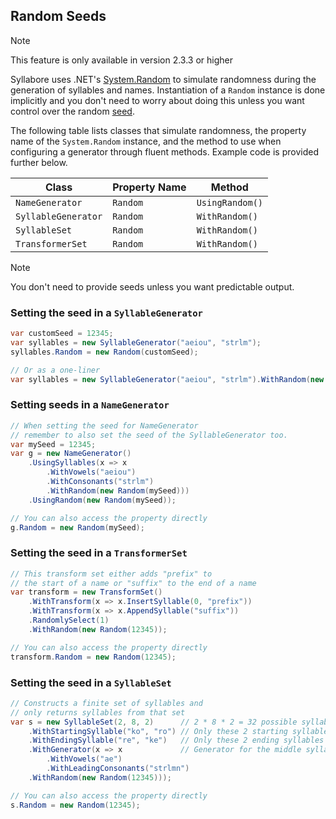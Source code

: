 ## Random Seeds
> [!Note]
> This feature is only available in version 2.3.3 or higher

Syllabore uses .NET's [System.Random](https://learn.microsoft.com/en-us/dotnet/api/system.random?view=net-8.0) to simulate randomness during the generation of syllables and names. Instantiation of a ```Random``` instance is done implicitly and you don't need to worry about doing this unless you want control over the random [seed](https://learn.microsoft.com/en-us/dotnet/api/system.random.-ctor?view=net-8.0#system-random-ctor(system-int32)). 

The following table lists classes that simulate randomness, the property name of the `System.Random` instance, and the method to use when configuring a generator through fluent methods. Example code is provided further below.

| Class | Property Name | Method |
| --- | --- | --- |
| `NameGenerator`  | `Random` | `UsingRandom()` |
| `SyllableGenerator`  | `Random` | `WithRandom()` |
| `SyllableSet`  | `Random` | `WithRandom()` |
| `TransformerSet`  | `Random` | `WithRandom()` |

> [!Note]
> You don't need to provide seeds unless you want predictable output.

### Setting the seed in a ```SyllableGenerator```

```C#
var customSeed = 12345;
var syllables = new SyllableGenerator("aeiou", "strlm");
syllables.Random = new Random(customSeed);

// Or as a one-liner
var syllables = new SyllableGenerator("aeiou", "strlm").WithRandom(new Random(12345));
```

### Setting seeds in a ```NameGenerator```
```C#
// When setting the seed for NameGenerator
// remember to also set the seed of the SyllableGenerator too.
var mySeed = 12345;
var g = new NameGenerator()
    .UsingSyllables(x => x
        .WithVowels("aeiou")
        .WithConsonants("strlm")
        .WithRandom(new Random(mySeed)))
    .UsingRandom(new Random(mySeed));

// You can also access the property directly
g.Random = new Random(mySeed);
```

### Setting the seed in a ```TransformerSet```
```C#
// This transform set either adds "prefix" to
// the start of a name or "suffix" to the end of a name
var transform = new TransformSet()
    .WithTransform(x => x.InsertSyllable(0, "prefix"))
    .WithTransform(x => x.AppendSyllable("suffix"))
    .RandomlySelect(1)
    .WithRandom(new Random(12345));

// You can also access the property directly
transform.Random = new Random(12345);
```

### Setting the seed in a ```SyllableSet```

```C#
// Constructs a finite set of syllables and
// only returns syllables from that set
var s = new SyllableSet(2, 8, 2)      // 2 * 8 * 2 = 32 possible syllables
    .WithStartingSyllable("ko", "ro") // Only these 2 starting syllables will exist
    .WithEndingSyllable("re", "ke")   // Only these 2 ending syllables will exist
    .WithGenerator(x => x             // Generator for the middle syllables
        .WithVowels("ae")
        .WithLeadingConsonants("strlmn")
    .WithRandom(new Random(12345)));

// You can also access the property directly
s.Random = new Random(12345);
```